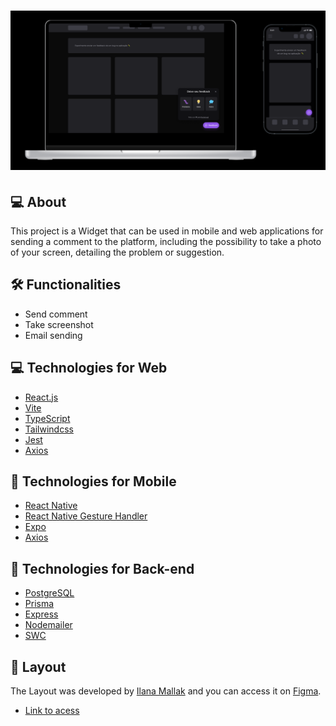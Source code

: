 <h1 align="center">
    <img alt="Happy" title="Happy" src=".github/images/feedget.png" />
</h1>

## 💻 About

This project is a Widget that can be used in mobile and web applications for sending a comment to the platform, including the possibility to take a photo of your screen, detailing the problem or suggestion.

## 🛠️ Functionalities

- Send comment
- Take screenshot
- Email sending

## 💻 Technologies for Web

- [React.js](https://reactjs.org/)
- [Vite](https://vitejs.dev/)
- [TypeScript](https://www.typescriptlang.org/)
- [Tailwindcss](https://tailwindcss.com/)
- [Jest](https://jestjs.io/)
- [Axios](https://axios-http.com/)

## 📱 Technologies for Mobile

- [React Native](https://reactnative.dev/)
- [React Native Gesture Handler](https://docs.swmansion.com/react-native-gesture-handler/)
- [Expo](https://expo.dev/)
- [Axios](https://axios-http.com/)

## 🚀 Technologies for Back-end

- [PostgreSQL](https://www.postgresql.org/)
- [Prisma](https://www.prisma.io/)
- [Express](https://expressjs.com/)
- [Nodemailer](https://nodemailer.com/about/)
- [SWC](https://swc.rs/)

## 🎨 Layout

The Layout was developed by [Ilana Mallak](https://www.figma.com/@ilanamallak) and you can access it on [Figma](https://www.figma.com/).

- [Link to acess](https://www.figma.com/community/file/1102912516166573468)
